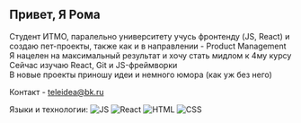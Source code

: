 ## Привет, Я Рома

Студент ИТМО, паралельно университету учусь фронтенду (JS, React) и создаю пет-проекты, также как и в направлении - Product Management
Я нацелен на максимальный результат и хочу стать мидлом к 4му курсу
Сейчас изучаю React, Git и JS-фреймворки  
В новые проекты приношу идеи и немного юмора (как уж без него)

Контакт - teleidea@bk.ru

Языки и технологии:
![JS](https://img.shields.io/badge/-JavaScript-black?style=flat&logo=javascript)
![React](https://img.shields.io/badge/-React-black?style=flat&logo=react)
![HTML](https://img.shields.io/badge/-HTML5-black?style=flat&logo=html5)
![CSS](https://img.shields.io/badge/-CSS3-black?style=flat&logo=css3)
